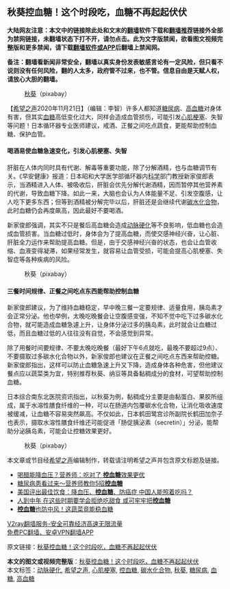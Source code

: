  <h2>秋葵控血糖！这个时段吃，血糖不再起起伏伏</h2> <p class="notice"><b>大陆网友注意：本文中的链接除此处和文末的<a href="https://github.com/bannedbook/fanqiang" >翻墙</a>软件下载和<a href="https://github.com/killgcd/justmysocks/blob/master/README.md">翻墙推荐</a>链接外全部为禁网链接，未翻墙状态下打不开，请勿点击。此为文字版禁闻，欲看图文视频完整版和更多禁闻，请下载<a href="https://github.com/bannedbook/fanqiang">翻墙软件或APP</a>后翻墙上禁闻网。</p><p>备注：翻墙看新闻非常安全，翻墙以真实身份发表敏感言论有一定风险，但只看不说则没有任何风险，翻的人太多，政府管不过来，也不管。信息自由是天赋人权，请放心大胆的翻墙。</b></p>  <div class="entry"> <figure><figcaption><a href="https://www.bannedbook.org/bnews/tag/%E7%A7%8B%E8%91%B5/" class="st_tag internal_tag" rel="tag" title="标签 秋葵 下的日志">秋葵</a>（pixabay）</figcaption></figure> <p>【<span class='wp_keywordlink_affiliate'><a href="https://www.soundofhope.org" title="希望之声" target="_blank">希望之声</a></span>2020年11月21日】（编辑：李智）许多人都知道<a href="https://www.bannedbook.org/bnews/tag/%e7%b3%96%e5%b0%bf%e7%97%85/" class="st_tag internal_tag" rel="tag" title="标签 糖尿病 下的日志">糖尿病</a>、<a href="https://www.bannedbook.org/bnews/tag/%E9%AB%98%E8%A1%80%E7%B3%96/" class="st_tag internal_tag" rel="tag" title="标签 高血糖 下的日志">高血糖</a>对身体有害，但其实<a href="https://www.bannedbook.org/bnews/tag/%e8%a1%80%e7%b3%96/" class="st_tag internal_tag" rel="tag" title="标签 血糖 下的日志">血糖</a>高低变化过大，同样会造成血管损伤，可能引发<a href="https://www.bannedbook.org/bnews/tag/%E5%BF%83%E8%82%8C%E6%A2%97%E5%A1%9E/" class="st_tag internal_tag" rel="tag" title="标签 心肌梗塞 下的日志">心肌梗塞</a>、失智等问题！日本循环器专业医师建议，戒酒、正餐之间吃点蔬食，更能帮助控制血糖、保护血管。</p> <h4><strong>喝酒易使血糖急速变化，引发心肌梗塞、失智</strong></h4> <p>肝脏在人体内同时具有代谢、解毒等重要功能，除了分解酒精，也与血糖调节有关。《早安健康》报道：日本昭和大学医学部循环器内<span class='wp_keywordlink'><a href="https://www.bannedbook.org/forum11/topic309.html" title="禁片：“科学”的棍子" target="_blank">科学</a></span>部门教授新家俊郎表示，当酒精进入人体、被吸收后，肝脏会优先分解代谢酒精，因而暂停其他营养素的代谢，导致血糖下降。如此一来，大脑也会认为人体能量不足、引发空腹感，让人吃下更多东西；但等到酒精被分解完毕以后，肝脏还是会继续代谢<a href="https://www.bannedbook.org/bnews/tag/%E7%A2%B3%E6%B0%B4%E5%8C%96%E5%90%88%E7%89%A9/" class="st_tag internal_tag" rel="tag" title="标签 碳水化合物 下的日志">碳水化合物</a>，此时血糖仍会再度飙高，因此最好不要喝酒。</p>  <p>新家俊郎强调，其实不只是餐后高血糖会造成<a href="https://www.bannedbook.org/bnews/tag/%e5%8a%a8%e8%84%89%e7%a1%ac%e5%8c%96/" class="st_tag internal_tag" rel="tag" title="标签 动脉硬化 下的日志">动脉硬化</a>等不良影响，低血糖也会造成血管损害。当血糖过低时，身体会为了提高血糖，而使交感神经兴奋，让心脏、肝脏全力运作来帮助提高血糖。但是，由于交感神经兴奋的状态，也会让血管收缩、血液变得凝滞，如果经常发生，就容易让血管受损，可能会提高心肌梗塞、失智症等各种疾病的风险。</p> <figure><figcaption> 秋葵（pixabay）</figcaption></figure> <h4><strong>三餐时间规律、正餐之间吃点东西能帮助控制血糖</strong></h4> <p>新家俊郎建议，为了维持血糖稳定，早中晚三餐一定要规律、适量食用，胰岛素才会正常分泌。他也举例，太晚吃晚餐会让空腹感变强，不知不觉中吃下过多碳水化合物，就可能造成血糖急遽上升，让身体分泌过多的胰岛素，此时就会让血糖过低，而且血糖过低的人往往没有自觉，不会感觉到异常。</p>  <p>除了用餐时间要规律、不要太晚吃晚餐（最好下午6点就吃，最晚不要超过9点）、不要摄取过多碳水化合物以外，新家俊郎也建议在正餐之间吃点东西来帮助控糖。新家俊郎指出，这样可以防止血糖急速上升又下降，造成身体各种危害，但他建议餐点应以蔬菜类为宜，特别推荐秋葵、纳豆等具备黏稠成分的食材，可望帮助控制血糖。</p> <p>日本综合南东北医院资讯指出，以秋葵为例，黏稠成分主要是由黏蛋白、果胶所组成，属于水溶性膳食纤维的一种，可以在肠道内包覆碳水化合物，让消化吸收速度被缓减，让血糖不容易突然飙高。不仅如此，日本鹤田鹭宫诊所副院长鹤田加奈子也表示，摄取水溶性膳食纤维还可能促进「肠促胰泌素（secretin）」分泌，能帮助分泌胰岛素，可能会让控糖效果更好。</p>  <figure><figcaption> 秋葵（pixabay）</figcaption></figure> <p>本文章或节目经<a href="https://www.bannedbook.org/bnews/tag/%e5%b8%8c%e6%9c%9b%e4%b9%8b%e5%a3%b0/" class="st_tag internal_tag" rel="tag" title="标签 希望之声 下的日志">希望之声</a>编辑制作，转载请注明希望之声并包含原文标题及链接。</p> <ul class='op-related-articles' title='相关阅读'> <li><a href='https://www.bannedbook.org/bnews/lifebaike/20201005/1408219.html' target='_blank'>喝醋能降血压？营养师：吃对了 <b>控血糖</b>效果更优</a></li> <li><a href='https://www.bannedbook.org/bnews/health/20200925/1402864.html' target='_blank'>糖尿病患看过来〜营养师教你5招<b>控血糖</b></a></li> <li><a href='https://www.bannedbook.org/bnews/health/20200413/1311403.html' target='_blank'>美国评出最佳饮食：降血压、<b>控血糖</b>、防癌症 中国人能照着吃吗？</a></li> <li><a href='https://www.bannedbook.org/bnews/health/20200404/1306481.html' target='_blank'>人到中年 在这些时期要学会拒绝吃甜食 或可牢牢把<b>控血糖</b></a></li> <li><a href='https://www.bannedbook.org/bnews/comments/20191122/1227877.html' target='_blank'><b>控血糖</b>也防中风！这蔬菜竟能稳血糖</a></li> </ul> <p class="texttj"> <a href="https://www.bannedbook.org/forum23/topic22702.html" target="_blank">V2ray翻墙服务-安全可靠经济高速无限流量</a><br/> <a href="https://github.com/bannedbook/fanqiang/wiki/%E7%A6%81%E9%97%BB%E7%BD%91%E5%AE%89%E5%8D%93%E7%BF%BB%E5%A2%99%E6%96%B0%E9%97%BBAPP" target="_blank">免费PC翻墙、安卓VPN翻墙APP</a></p><p>原文链接：<a class="src_link"  href="https://www.soundofhope.org/post/274026" target="_blank">秋葵控血糖！这个时段吃，血糖不再起起伏伏</a></p> <a name='sharetosocial'></a>       <div><b>本文的图文或视频完整版</b>：<a href='https://www.bannedbook.org/bnews/comments/20201121/1434829.html'>秋葵控血糖！这个时段吃，血糖不再起起伏伏</a></div>  </div><!--END ENTRY--> <div class="postfooter"> <div>本文标签：<a href="https://www.bannedbook.org/bnews/tag/%e5%8a%a8%e8%84%89%e7%a1%ac%e5%8c%96/" rel="tag">动脉硬化</a>, <a href="https://www.bannedbook.org/bnews/tag/%e5%b8%8c%e6%9c%9b%e4%b9%8b%e5%a3%b0/" rel="tag">希望之声</a>, <a href="https://www.bannedbook.org/bnews/tag/%E5%BF%83%E8%82%8C%E6%A2%97%E5%A1%9E/" rel="tag">心肌梗塞</a>, <a href="https://www.bannedbook.org/bnews/tag/%E6%8E%A7%E8%A1%80%E7%B3%96/" rel="tag">控血糖</a>, <a href="https://www.bannedbook.org/bnews/tag/%E7%A2%B3%E6%B0%B4%E5%8C%96%E5%90%88%E7%89%A9/" rel="tag">碳水化合物</a>, <a href="https://www.bannedbook.org/bnews/tag/%E7%A7%8B%E8%91%B5/" rel="tag">秋葵</a>, <a href="https://www.bannedbook.org/bnews/tag/%e7%b3%96%e5%b0%bf%e7%97%85/" rel="tag">糖尿病</a>, <a href="https://www.bannedbook.org/bnews/tag/%e8%a1%80%e7%b3%96/" rel="tag">血糖</a>, <a href="https://www.bannedbook.org/bnews/tag/%E9%AB%98%E8%A1%80%E7%B3%96/" rel="tag">高血糖</a></div>  </div><!--END POSTFOOTER--> 